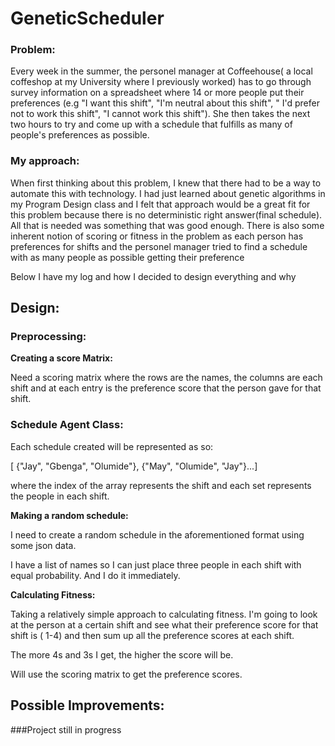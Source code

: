 # GeneticScheduler
### Problem:

Every week in the summer, the personel manager at Coffeehouse( a local coffeshop at my University where I previously worked) has to go through survey information on a spreadsheet where 14 or more people put their preferences (e.g "I want this shift", "I'm neutral about this shift", " I'd prefer not to work this shift", "I cannot work this shift"). She then takes the next two hours to try and come up with a schedule that fulfills as many of people's preferences as possible. 

### My approach:

When first thinking about this problem, I knew that there had to be a way to automate this with technology. I had just learned about genetic algorithms in my Program Design class and I felt that approach would be a great fit for this problem because there is no deterministic right answer(final schedule). All that is needed was something that was good enough. There is also some inherent notion of scoring or fitness in the problem as each person has preferences for shifts and the personel manager tried to find a schedule with as many people as possible getting their preference

Below I have my log and how I decided to design everything and why

## Design:

### Preprocessing:

**Creating a score Matrix:**

Need a scoring matrix where the rows are the names, the columns are each shift and at each entry is the preference score that the person gave for that shift.

### Schedule Agent Class:

Each schedule created will be represented as so:

[ {"Jay", "Gbenga", "Olumide"}, {"May", "Olumide", "Jay"}...] 

where the index of the array represents the shift and each set represents the people in each shift.

**Making a random schedule:**

I need to create a random schedule in the aforementioned format using some json data.

I have a list of names so I can just place three people in each shift with equal probability. And I do it immediately. 

**Calculating Fitness:**

Taking a relatively simple approach to calculating fitness. I'm going to look at the person at a certain shift and see what their preference score for that shift is ( 1-4) and then sum up all the preference scores at each shift. 

The more 4s and 3s I get, the higher the score will be. 

Will use the scoring matrix to get the preference scores.

## Possible Improvements:

###Project still in progress
